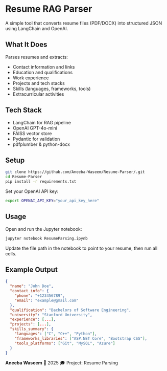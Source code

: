 # Resume RAG Parser

A simple tool that converts resume files (PDF/DOCX) into structured JSON using LangChain and OpenAI.

## What It Does

Parses resumes and extracts:
- Contact information and links
- Education and qualifications
- Work experience
- Projects and tech stacks
- Skills (languages, frameworks, tools)
- Extracurricular activities

## Tech Stack

- LangChain for RAG pipeline
- OpenAI GPT-4o-mini
- FAISS vector store
- Pydantic for validation
- pdfplumber & python-docx

## Setup

```bash
git clone https://github.com/Aneeba-Waseem/Resume-Parser/.git
cd Resume-Parser
pip install -r requirements.txt
```

Set your OpenAI API key:
```bash
export OPENAI_API_KEY="your_api_key_here"
```

## Usage

Open and run the Jupyter notebook:
```bash
jupyter notebook ResumeParsing.ipynb
```

Update the file path in the notebook to point to your resume, then run all cells.

## Example Output

```json
{
  "name": "John Doe",
  "contact_info": {
    "phone": "+123456789",
    "email": "example@gmail.com"
  },
  "qualification": "Bachelors of Software Engineering",
  "university": "Stanford University",
  "experience": [...],
  "projects": [...],
  "skills_summary": {
    "languages": ["C", "C++", "Python"],
    "frameworks_libraries": ["ASP.NET Core", "Bootstrap CSS"],
    "tools_platforms": ["Git", "MySQL", "Azure"]
  }
}
```

**Aneeba Waseem** 
📅 2025
🎓 Project: Resume Parsing
